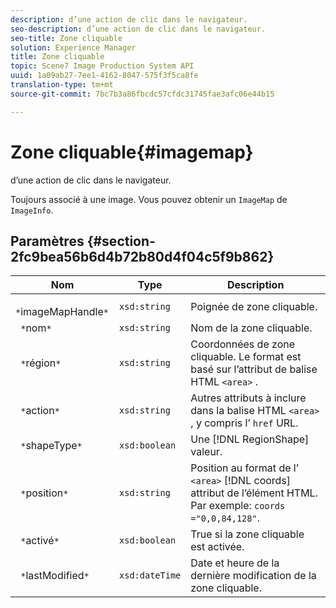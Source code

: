 ```yaml
---
description: d’une action de clic dans le navigateur.
seo-description: d’une action de clic dans le navigateur.
seo-title: Zone cliquable
solution: Experience Manager
title: Zone cliquable
topic: Scene7 Image Production System API
uuid: 1a09ab27-7ee1-4162-8047-575f3f5ca8fe
translation-type: tm+mt
source-git-commit: 7bc7b3a86fbcdc57cfdc31745fae3afc06e44b15

---
```



# Zone cliquable{#imagemap}

d’une action de clic dans le navigateur.

Toujours associé à une image. Vous pouvez obtenir un `ImageMap` de `ImageInfo`.

## Paramètres {#section-2fc9bea56b6d4b72b80d4f04c5f9b862}

| Nom | Type | Description |
|---|---|---|
| ` *`imageMapHandle`*` | `xsd:string` | Poignée de zone cliquable. |
| ` *`nom`*` | `xsd:string` | Nom de la zone cliquable. |
| ` *`région`*` | `xsd:string` | Coordonnées de zone cliquable. Le format est basé sur l’attribut de balise HTML `<area>` . |
| ` *`action`*` | `xsd:string` | Autres attributs à inclure dans la balise HTML `<area>` , y compris l’ `href` URL. |
| ` *`shapeType`*` | `xsd:boolean` | Une [!DNL RegionShape] valeur. |
| ` *`position`*` | `xsd:string` | Position au format de l’ `<area>` [!DNL coords] attribut de l’élément HTML. Par exemple: `coords ="0,0,84,128"`. |
| ` *`activé`*` | `xsd:boolean` | True si la zone cliquable est activée. |
| ` *`lastModified`*` | `xsd:dateTime` | Date et heure de la dernière modification de la zone cliquable. |

